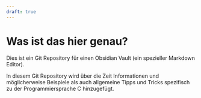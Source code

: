 ```yaml
---
draft: true
---
```

# Was ist das hier genau?
Dies ist ein Git Repository für einen Obsidian Vault (ein spezieller Markdown Editor).

In diesem Git Repository wird über die Zeit Informationen und möglicherweise Beispiele als auch allgemeine Tipps und Tricks spezifisch zu der Programmiersprache C hinzugefügt.

